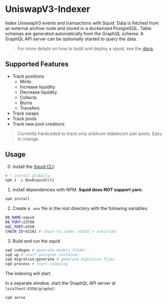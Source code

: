 # UniswapV3-Indexer

Index UniswapV3 events and transactions with Squid. Data is fetched from an external archive node and stored in a dockerized PostgreSQL. Table schemas are generated automatically from the GraphQL schema. A GraphQL API server can be optioinally started to query the data.

> For more details on how to build and deploy a squid, see the [docs](https://docs.subsquid.io).

## Supported Features
- Track positions
    - Mints
    - Increase liquidity
    - Decrease liquidity
    - Collects
    - Burns
    - Transfers
- Track swaps
- Track pools
- Track new pool creations

> Currently hardcoded to track only arbitrum stablecoin pair pools. Easy to change.

## Usage

0. Install the [Squid CLI](https://docs.subsquid.io/squid-cli/):

```sh
# ! install globally
npm i -g @subsquid/cli
```

1. Install dependencies with NPM. **Squid does NOT support yarn.**
  
```sh
npm install
```

2. Create a `.env` file in the root directory with the following variables:

```sh
DB_NAME=squid
DB_PORT=23798
GQL_PORT=4350
CHAIN_ID=42161 # chain to index (42161 = arbitrum)
```

3. Build and run the squid

```bash
sqd codegen # generate models folder
sqd up # start postgres container
sqd migration:generate # generate migration files
sqd process # start indexing
```

The indexing will start.

In a separate window, start the GraphQL API server at `localhost:4350/graphql`:
```bash
sqd serve
```